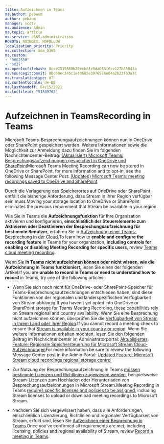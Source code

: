 ```yaml
---
title: Aufzeichnen in Teams
ms.author: pebaum
author: pebaum
manager: scotv
ms.audience: Admin
ms.topic: article
ms.service: o365-administration
ROBOTS: NOINDEX, NOFOLLOW
localization_priority: Priority
ms.collection: Adm_O365
ms.custom:
- "9002530"
- "5037"
ms.openlocfilehash: 0cce7319860b28ccb6fc9da053f6ce127b8504fa
ms.sourcegitcommit: 8bc60ec34bc1e40685e3976576e04a2623f63a7c
ms.translationtype: HT
ms.contentlocale: de-DE
ms.lasthandoff: 04/15/2021
ms.locfileid: "51809762"
---
```

# <a name="recording-in-teams"></a><span data-ttu-id="e54c2-102">Aufzeichnen in Teams</span><span class="sxs-lookup"><span data-stu-id="e54c2-102">Recording in Teams</span></span>

<span data-ttu-id="e54c2-103">Microsoft Teams-Besprechungsaufzeichnungen können nun in OneDrive oder SharePoint gespeichert werden. Weitere Informationen sowie die Möglichkeit zur Anmeldung dazu finden Sie im folgenden Nachrichtencenter-Beitrag: [(Aktualisiert) Microsoft Teams: Besprechungsaufzeichnungen gespeichert in OneDrive und SharePoint](https://portal.microsoft.com/Adminportal/Home?ref=MessageCenter&id=MC222640)</span><span class="sxs-lookup"><span data-stu-id="e54c2-103">Microsoft Teams Meeting Recording can now be stored in OneDrive or SharePoint, for more information and to opt-in, see the following Message Center Post: [(Updated) Microsoft Teams: meeting recordings saved to OneDrive and SharePoint](https://portal.microsoft.com/Adminportal/Home?ref=MessageCenter&id=MC222640)</span></span>

<span data-ttu-id="e54c2-104">Durch die Verlagerung des Speicherortes auf OneDrive oder SharePoint entfällt die bisherige Anforderung, dass Stream in Ihrer Region verfügbar sein muss.</span><span class="sxs-lookup"><span data-stu-id="e54c2-104">Moving your storage location to OneDrive or SharePoint eliminates the previous requirement that Stream be available in your region.</span></span>

<span data-ttu-id="e54c2-105">Wie Sie in Teams die **Aufzeichnungsfunktion** für Ihre Organisation aktivieren und konfigurieren, **einschließlich der Steuerelemente zum Aktivieren oder Deaktivieren der Besprechungsaufzeichnung für bestimmte Benutzer**, erfahren Sie in [Aufzeichnung einer Teams-Besprechung in der Cloud](https://docs.microsoft.com/microsoftteams/cloud-recording).</span><span class="sxs-lookup"><span data-stu-id="e54c2-105">To learn how to **enable and configure the recording feature** in Teams for your organization, **including controls for enabling or disabling Meeting Recording for specific users**, review [Teams cloud meeting recording](https://docs.microsoft.com/microsoftteams/cloud-recording).</span></span>

<span data-ttu-id="e54c2-106">Wenn Sie **in Teams nicht aufzeichnen können oder nicht wissen, wie die Aufzeichnung in Teams funktioniert**, lesen Sie einen der folgenden Artikel:</span><span class="sxs-lookup"><span data-stu-id="e54c2-106">If you are **unable to record in Teams or need to understand how to record** in Teams, try one of the following articles:</span></span>

- <span data-ttu-id="e54c2-107">Wenn Sie sich noch nicht für OneDrive- oder SharePoint-Speicher für Teams-Besprechungsaufzeichnungen entschieden haben, sind diese Funktionen von der regionalen und länderspezifischen Verfügbarkeit von Stream abhängig.</span><span class="sxs-lookup"><span data-stu-id="e54c2-107">If you haven’t yet opted into OneDrive or SharePoint storage for Teams Meeting Recording, these capabilities rely on Stream regional and country availability.</span></span> <span data-ttu-id="e54c2-108">Wenn Sie eine Besprechung nicht aufzeichnen können, überprüfen Sie die [Verfügbarkeit von Stream in Ihrem Land oder Ihrer Region](https://docs.microsoft.com/stream/faq#which-regions-does-microsoft-stream-host-my-data-in).</span><span class="sxs-lookup"><span data-stu-id="e54c2-108">If you cannot record a meeting check to ensure that [Stream is available in your country or region](https://docs.microsoft.com/stream/faq#which-regions-does-microsoft-stream-host-my-data-in).</span></span> <span data-ttu-id="e54c2-109">Wenn Sie weitere Informationen erhalten möchten, lesen Sie den folgenden Beitrag im Nachrichtencenter im Administratorportal: [Aktualisiertes Feature: Regionale Speichersteuerung für Microsoft Stream Cloud-Aufzeichnungen](https://admin.microsoft.com/AdminPortal/Home#/MessageCenter?id=MC214327)</span><span class="sxs-lookup"><span data-stu-id="e54c2-109">For more information be sure to review the following Message Center post in the Admin Portal: [Updated Feature: Microsoft Stream cloud recordings regional storage control](https://admin.microsoft.com/AdminPortal/Home#/MessageCenter?id=MC214327)</span></span>

- <span data-ttu-id="e54c2-110">Zur Nutzung der Besprechungsaufzeichnung in Teams [müssen bestimmte Lizenzen und Richtlinien zugewiesen werden](https://docs.microsoft.com/microsoftteams/cloud-recording#prerequisites-for-teams-cloud-meeting-recording), beispielsweise Stream-Lizenzen zum Hochladen oder Herunterladen von Besprechungsaufzeichnungen in Microsoft Stream.</span><span class="sxs-lookup"><span data-stu-id="e54c2-110">Meeting Recording in Teams [requires specific licenses and policies to be assigned](https://docs.microsoft.com/microsoftteams/cloud-recording#prerequisites-for-teams-cloud-meeting-recording), including Stream licenses to upload or download meeting recordings to Microsoft Stream.</span></span>

- <span data-ttu-id="e54c2-111">Nachdem Sie sich vergewissert haben, dass alle Anforderungen, einschließlich Lizenzierung, Richtlinien und regionaler Verfügbarkeit von Stream, erfüllt sind, lesen Sie [Aufzeichnen einer Besprechung in Teams](https://support.office.com/article/34dfbe7f-b07d-4a27-b4c6-de62f1348c24).</span><span class="sxs-lookup"><span data-stu-id="e54c2-111">Once you’ve confirmed all requirements are met, including licensing, policies and regional availability of Stream, review [Record a meeting in Teams](https://support.office.com/article/34dfbe7f-b07d-4a27-b4c6-de62f1348c24).</span></span>
